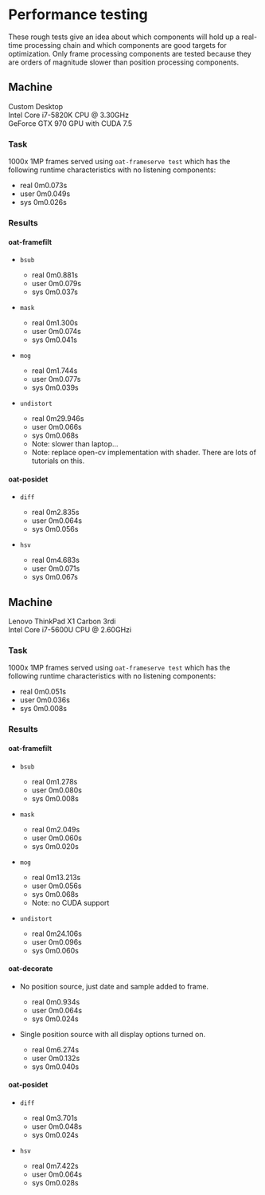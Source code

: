 # Performance testing
These rough tests give an idea about which components will hold up a real-time
processing chain and which components are good targets for optimization. Only
frame processing components are tested because they are orders of magnitude
slower than position processing components.

## Machine
Custom Desktop<br /> 
Intel Core i7-5820K CPU @ 3.30GHz<br />
GeForce GTX 970 GPU with CUDA 7.5

### Task
1000x 1MP frames served using `oat-frameserve test` which has
the following runtime characteristics with no listening
components:
- real	0m0.073s
- user	0m0.049s
- sys	0m0.026s

### Results

#### oat-framefilt

- `bsub`
  - real	0m0.881s
  - user	0m0.079s
  - sys	    0m0.037s

- `mask`
  - real	0m1.300s
  - user	0m0.074s
  - sys	    0m0.041s

- `mog`
  - real	0m1.744s
  - user	0m0.077s
  - sys	    0m0.039s

- `undistort`
  - real	0m29.946s
  - user    0m0.066s
  - sys	    0m0.068s
  - Note: slower than laptop...
  - Note: replace open-cv implementation with shader. There are lots of
    tutorials on this.


#### oat-posidet

- `diff`
  - real	0m2.835s
  - user	0m0.064s
  - sys	    0m0.056s

- `hsv`
  - real	0m4.683s
  - user	0m0.071s
  - sys	    0m0.067s

## Machine
Lenovo ThinkPad X1 Carbon 3rdi<br />
Intel Core i7-5600U CPU @ 2.60GHzi

### Task
1000x 1MP frames served using `oat-frameserve test` which has the following
runtime characteristics with no listening components:

- real   0m0.051s
- user   0m0.036s
- sys    0m0.008s

### Results

#### oat-framefilt

- `bsub`
  - real    0m1.278s
  - user    0m0.080s
  - sys     0m0.008s

- `mask`
  - real    0m2.049s
  - user    0m0.060s
  - sys     0m0.020s

- `mog`
  - real    0m13.213s
  - user    0m0.056s
  - sys     0m0.068s
  - Note: no CUDA support

- `undistort`
  - real    0m24.106s
  - user    0m0.096s
  - sys     0m0.060s

#### oat-decorate

- No position source, just date and sample added to frame.
  - real    0m0.934s
  - user	0m0.064s
  - sys	    0m0.024s

- Single position source with all display options turned on.
  - real	0m6.274s
  - user	0m0.132s
  - sys	    0m0.040s

#### oat-posidet

- `diff`
  - real  0m3.701s
  - user  0m0.048s
  - sys   0m0.024s

- `hsv`
  - real  0m7.422s
  - user  0m0.064s
  - sys   0m0.028s
